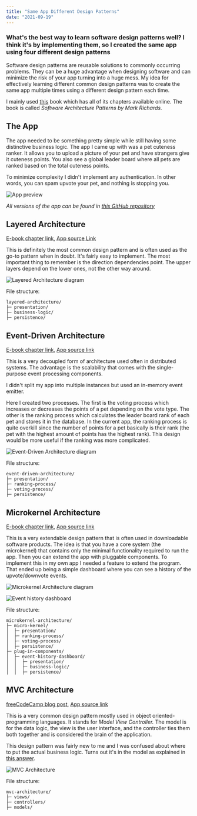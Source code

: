 ```yaml
---
title: "Same App Different Design Patterns"
date: "2021-09-19"
---
```


### What's the best way to learn software design patterns well? I think it's by implementing them, so I created the same app using four different design patterns

Software design patterns are reusable solutions to commonly occurring problems. They can be a huge advantage when designing software and can minimize the risk of your app turning into a huge mess. My idea for effectively learning different common design patterns was to create the same app multiple times using a different design pattern each time.

I mainly used [this](https://www.oreilly.com/library/view/software-architecture-patterns/9781491971437/) book which has all of its chapters available online. The book is called _Software Architecture Patterns by Mark Richards._

## The App

The app needed to be something pretty simple while still having some distinctive business logic. The app I came up with was a pet cuteness ranker. It allows you to upload a picture of your pet and have strangers give it cuteness points. You also see a global leader board where all pets are ranked based on the total cuteness points.

To minimize complexity I didn't implement any authentication. In other words, you can spam upvote your pet, and nothing is stopping you.

![App preview](/images/same-app-different-design-patterns/app-preview.gif)

_All versions of the app can be found in [this GitHub repository](https://github.com/carltheperson/same-app-different-design-patterns)_

## Layered Architecture

[E-book chapter link](https://www.oreilly.com/library/view/software-architecture-patterns/9781491971437/ch01.html), [App source Link](https://github.com/carltheperson/same-app-different-design-patterns/tree/main/layered-architecture)

This is definitely the most common design pattern and is often used as the go-to pattern when in doubt. It's fairly easy to implement. The most important thing to remember is the direction dependencies point. The upper layers depend on the lower ones, not the other way around.

![Layered Architecture diagram](/images/same-app-different-design-patterns/layered.png)

File structure:

```text
layered-architecture/
├─ presentation/
├─ business-logic/
├─ persistence/
```

## Event-Driven Architecture

[E-book chapter link](https://www.oreilly.com/library/view/software-architecture-patterns/9781491971437/ch02.html), [App source link](https://github.com/carltheperson/same-app-different-design-patterns/tree/main/event-driven-architecture)

This is a very decoupled form of architecture used often in distributed systems. The advantage is the scalability that comes with the single-purpose event processing components.

I didn't split my app into multiple instances but used an in-memory event emitter.

Here I created two processes. The first is the voting process which increases or decreases the points of a pet depending on the vote type. The other is the ranking process which calculates the leader board rank of each pet and stores it in the database. In the current app, the ranking process is quite overkill since the number of points for a pet basically is their rank (the pet with the highest amount of points has the highest rank). This design would be more useful if the ranking was more complicated.

![Event-Driven Architecture diagram](/images/same-app-different-design-patterns/event-driven.png)

File structure:

```text
event-driven-architecture/
├─ presentation/
├─ ranking-process/
├─ voting-process/
├─ persistence/
```

## Microkernel Architecture

[E-book chapter link](https://www.oreilly.com/library/view/software-architecture-patterns/9781491971437/ch03.html), [App source link](https://github.com/carltheperson/same-app-different-design-patterns/tree/main/microkernel-architecture)

This is a very extendable design pattern that is often used in downloadable software products. The idea is that you have a core system (the microkernel) that contains only the minimal functionality required to run the app. Then you can extend the app with pluggable components. To implement this in my own app I needed a feature to extend the program. That ended up being a simple dashboard where you can see a history of the upvote/downvote events.

![Microkernel Architecture diagram](/images/same-app-different-design-patterns/microkernel.png)

![Event history dashboard](/images/same-app-different-design-patterns/event-history-dashboard.png)

File structure:

```text
microkernel-architecture/
├─ micro-kernel/
│  ├─ presentation/
│  ├─ ranking-process/
│  ├─ voting-process/
│  ├─ persistence/
├─ plug-in-components/
│  ├─ event-history-dashboard/
│  │  ├─ presentation/
│  │  ├─ business-logic/
│  │  ├─ persistence/
```

## MVC Architecture

[freeCodeCamp blog post](https://www.freecodecamp.org/news/the-model-view-controller-pattern-mvc-architecture-and-frameworks-explained/), [App source link](https://github.com/carltheperson/same-app-different-design-patterns/tree/main/mvc-architechture)

This is a very common design pattern mostly used in object oriented-programming languages. It stands for _Model View Controller._ The model is for the data logic, the view is the user interface, and the controller ties them both together and is considered the brain of the application.

This design pattern was fairly new to me and I was confused about where to put the actual business logic. Turns out it's in the model as explained in [this answer](https://softwareengineering.stackexchange.com/a/165446).

![MVC Architecture](/images/same-app-different-design-patterns/mvc.png)

File structure:

```text
mvc-architecture/
├─ views/
├─ controllers/
├─ models/
```
